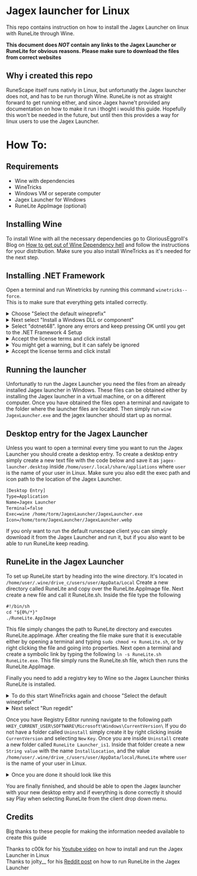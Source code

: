 # Jagex launcher for Linux

This repo contains instruction on how to install the Jagex Launcher on linux with RuneLite through Wine.

**This document does _NOT_ contain any links to the Jagex Launcher or RuneLite for obvious reasons. Please make sure to download the files from correct websites**

## Why i created this repo

RuneScape itself runs nativly in Linux, but unfortunatly the Jagex launcher does not, and has to be run thorugh Wine. RuneLite is not as straight forward to get running either, and since Jagex havne't provided any documentation on how to make it run i thoght i would this guide. Hopefully this won't be needed in the future, but until then this provides a way for linux users to use the Jagex Launcher.

# How To:

## Requirements
- Wine with dependencies
- WineTricks
- Windows VM or seperate computer
- Jagex Launcher for Windows
- RuneLite AppImage (optional)

## Installing Wine

To install Wine with all the necessary dependencies go to GloriousEggroll's Blog on [How to get out of Wine Dependency hell](https://www.gloriouseggroll.tv/how-to-get-out-of-wine-dependency-hell) and follow the instructions for your distribution. Make sure you also install WineTricks as it's needed for the next step.

## Installing .NET Framework
Open a terminal and run Winetricks by running this command `winetricks--force`. 
<br>
This is to make sure that everything gets intalled correctly.
<br>



<details>
  <summary>Choose "Select the default wineprefix"</summary>
<img src="/assets/images/wineprefix.png" width="75%">
</details>

<details>
  <summary>Next select "Install a Windows DLL or component"</summary>
<img src="/assets/images/component.png" width="75%">
</details>

<details>
  <summary>Select "dotnet48". Ignore any errors and keep pressing OK until you get to the .NET Framework 4 Setup </summary>
<img src="/assets/images/dotnet48.png" width="75%">
</details>

<details>
  <summary>Accept the license terms and click install</summary>
<img src="/assets/images/dotnet4setup.png" width="60%">
</details>

<details>
  <summary>You might get a warning, but it can safely be ignored</summary>
<img src="/assets/images/dotnetwarning.png" width="60%">
</details>

<details>
  <summary>Accept the license terms and click install</summary>
<img src="/assets/images/dotnet4.8setup.png" width="60%">
</details>

## Running the launcher
Unfortunatly to run the Jagex Launcher you need the files from an already installed Jagex launcher in Windows. These files can be obtained either by installing the Jagex launcher in a virtual machine, or on a different computer. Once you have obtained the files open a terminal and navigate to the folder where the launcher files are located. Then simply run `wine JagexLauncher.exe` and the jagex launcher should start up as normal.

## Desktop entry for the Jagex Launcher
Unless you want to open a terminal every time you want to run the Jagex Launcher you should create a desktop entry. To create a desktop entry simply create a new text file with the code below and save it as `jagex-launcher.desktop` inside `/home/user/.local/share/appliations` where `user` is the name of your user in Linux. Make sure you also edit the exec path and icon path to the location of the Jagex Launcher.
```
[Desktop Entry]
Type=Application
Name=Jagex Launcher
Terminal=false
Exec=wine /home/torm/JagexLauncher/JagexLauncher.exe
Icon=/home/torm/JagexLauncher/JagexLauncher.webp
```

If you only want to run the default runescape client you can simply download it from the Jagex Launcher and run it, but if you also want to be able to run RuneLite keep reading. 

## RuneLite in the Jagex Launcher

To set up RuneLite start by heading into the wine directory. It's located in `/home/user/.wine/drive_c/users/user/AppData/Local` Create a new directory called RuneLite and copy over the RuneLite.AppImage file. Next create a new file and call it RuneLite.sh. Inside the file type the following
```
#!/bin/sh
cd "${0%/*}"
./RuneLite.AppImage
```
This file simply changes the path to RuneLite directory and executes RuneLite.appImage. After creating the file make sure that it is executable either by opening a terminal and typing `sudo chmod +x RuneLite.sh`, or by right clicking the file and going into properties. Next open a terminal and create a symbolic link by typing the following `ln -s RuneLite.sh RuneLite.exe`. This file simply runs the RuneLite.sh file, which then runs the RuneLite.AppImage.

Finally you need to add a registry key to Wine so the Jagex Launcher thinks RuneLite is installed.
<br>

<details>
  <summary>To do this start WineTricks again and choose "Select the default wineprefix"</summary>
<img src="/assets/images/wineprefix.png" width="75%">
</details>

<details>
  <summary>Next select "Run regedit"</summary>
<img src="/assets/images/runregedit.png" width="75%">
</details>

Once you have Registry Editor running navigate to the following path `HKEY_CURRENT_USER\SOFTWARE\Microsoft\Windows\CurrentVersion\` If you do not have a folder called `Uninstall` simply create it by right clicking inside `CurrentVersion` and selecting `New` `Key`. Once you are inside `Uninstall` create a new folder called `RuneLite Launcher_is1`. Inside that folder create a new `String value` with the name `InstallLocation`, and the value `/home/user/.wine/drive_c/users/user/AppData/local/RuneLite` where `user` is the name of your user in Linux. 

<details>
  <summary>Once you are done it should look like this</summary>
<img src="/assets/images/regedit.png" width="75%">
</details>

You are finally finnished, and should be able to open the Jagex launcher with your new desktop entry and if everything is done correctly it should say Play when selecting RuneLite from the client drop down menu.

## Credits

Big thanks to these people for making the information needed available to create this guide

Thanks to c00k for his [Youtube video](https://youtu.be/izLxF_Wwinw) on how to install and run the Jagex Launcher in Linux
<br>
Thanks to jolty__ for his [Reddit post](https://www.reddit.com/r/2007scape/comments/uo1ey1/native_linux_runelite_running_with_jagex_launcher) on how to run RuneLite in the Jagex Launcher


